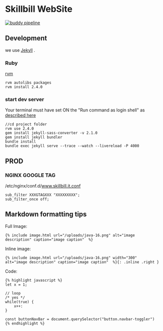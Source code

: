 Skillbill WebSite
=================

[![buddy pipeline](https://app.buddy.works/skillbill-bw/company-site/pipelines/pipeline/253029/badge.svg?token=107d3bbbb60ecabcdb08e0c4f842888977cc5d7b269e84936f8b8074747daf78 "buddy pipeline")](https://app.buddy.works/skillbill-bw/company-site/pipelines/pipeline/253029)


## Development

we use [Jekyll](https://jekyllrb.com/) .

### Ruby

[rvm](http://rvm.io/)

```
rvm autolibs packages
rvm install 2.4.0
```

### start dev server

Your terminal must have set ON the "Run command as login shell" as [described here](https://rvm.io/integration/gnome-terminal)

```
//cd project folder
rvm use 2.4.0
gem install jekyll-sass-converter -v 2.1.0
gem install jekyll bundler
bundle install
bundle exec jekyll serve --trace --watch --livereload -P 4000
```


## PROD

### NGINX GOOGLE TAG

/etc/nginx/conf.d/www.skillbill.it.conf

```
sub_filter XXXGTAGXXX "XXXXXXXXX";
sub_filter_once off;

```


## Markdown formatting tips

Full Image:
```
{% include image.html url="/uploads/java-16.png" alt="image description" caption="image caption"  %}
```

Inline image:
```
{% include image.html url="/uploads/java-16.png" width="300" alt="image description" caption="image caption"  %}{: .inline .right }
```

Code:
```
{% highlight javascript %}
let x = 1;

// loop
/* yes */
while(true) {
    x++:
}

const buttonNavBar = document.querySelector("button.navbar-toggler")
{% endhighlight %}
```
